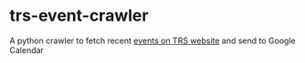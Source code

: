 # trs-event-crawler
A python crawler to fetch recent [events on TRS website](https://www.rsroc.org.tw/action/) and send to Google Calendar
